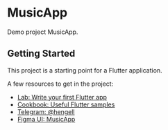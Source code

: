 # MusicApp

Demo project MusicApp.

## Getting Started

This project is a starting point for a Flutter application.

A few resources to get in the project:

- [Lab: Write your first Flutter app](https://docs.flutter.dev/get-started/codelab)
- [Cookbook: Useful Flutter samples](https://docs.flutter.dev/cookbook)
- [Telegram: @hengell](https://t.me/hengell)
- [Figma UI: MusicApp](https://www.figma.com/file/B7TjdRvIyv9RvdT3JRgc0w/Music-App?type=design&node-id=0-1&mode=design&t=p8zEoGSdcclUMeaV-0)

